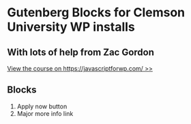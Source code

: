 # Gutenberg Blocks for Clemson University WP installs

## With lots of help from Zac Gordon

[View the course on https://javascriptforwp.com/ >>](https://javascriptforwp.com/product/gutenberg-block-development-course/)

## Blocks
1. Apply now button
2. Major more info link
